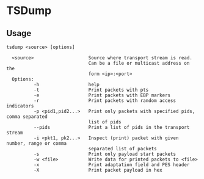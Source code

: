 # TSDump

## Usage

    tsdump <source> [options]

      <source>                    Source where transport stream is read.
                                  Can be a file or multicast address on the
                                  form <ip>:<port>
      Options:
              -h                  help
              -t                  Print packets with pts
              -e                  Print packets with EBP markers
              -r                  Print packets with random access indicators
              -p <pid1,pid2...>   Print only packets with specified pids, comma separated
                                  list of pids
              --pids              Print a list of pids in the transport stream
              -i <pkt1, pk2...>   Inspect (print) packet with given number, range or comma
                                  separated list of packets
              -s                  Print only payload start packets
              -w <file>           Write data for printed packets to <file>
              -x                  Print adaptation field and PES header
              -X                  Print packet payload in hex



